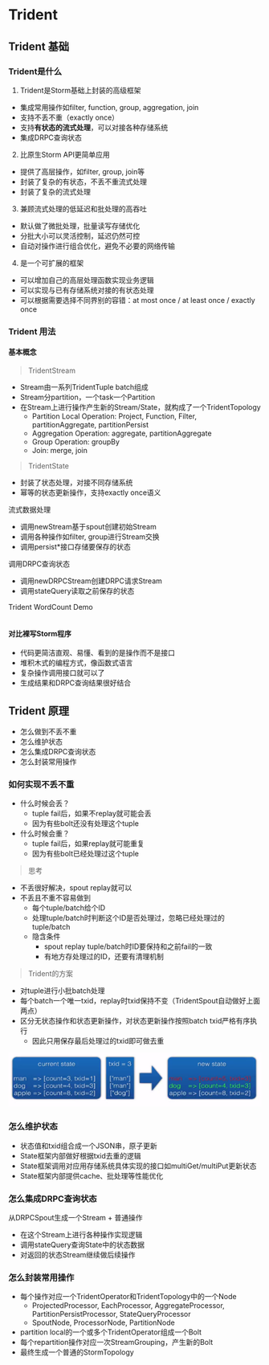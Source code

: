 # Trident



## Trident 基础



### Trident是什么

1. Trident是Storm基础上封装的高级框架

- 集成常用操作如filter, function, group, aggregation, join
- 支持不丢不重（exactly once）
- 支持**有状态的流式处理**，可以对接各种存储系统
- 集成DRPC查询状态



2. 比原生Storm API更简单应用

- 提供了高层操作，如filter, group, join等
- 封装了复杂的有状态，不丢不重流式处理
- 封装了复杂的流式处理



3. 兼顾流式处理的低延迟和批处理的高吞吐

- 默认做了微批处理，批量读写存储优化
- 分批大小可以灵活控制，延迟仍然可控
- 自动对操作进行组合优化，避免不必要的网络传输



4. 是一个可扩展的框架

- 可以增加自己的高层处理函数实现业务逻辑
- 可以实现与已有存储系统对接的有状态处理
- 可以根据需要选择不同界别的容错：at most once / at least once / exactly once



### Trident 用法



#### 基本概念

> TridentStream

- Stream由一系列TridentTuple batch组成
- Stream分partition，一个task一个Partition
- 在Stream上进行操作产生新的Stream/State，就构成了一个TridentTopology
  - Partition Local Operation: Project, Function, Filter, partitionAggregate, partitionPersist
  - Aggregation Operation: aggregate, partitionAggregate
  - Group Operation: groupBy
  - Join: merge, join



> TridentState

- 封装了状态处理，对接不同存储系统
- 幂等的状态更新操作，支持exactly once语义



流式数据处理

- 调用newStream基于spout创建初始Stream
- 调用各种操作如filter, group进行Stream交换
- 调用persist*接口存储要保存的状态



调用DRPC查询状态

- 调用newDRPCStream创建DRPC请求Stream
- 调用stateQuery读取之前保存的状态



Trident WordCount Demo

```java

```





#### 对比裸写Storm程序

- 代码更简洁直观、易懂、看到的是操作而不是接口
- 堆积木式的编程方式，像函数式语言
- 复杂操作调用接口就可以了
- 生成结果和DRPC查询结果很好结合





## Trident 原理

- 怎么做到不丢不重
- 怎么维护状态
- 怎么集成DRPC查询状态
- 怎么封装常用操作




### 如何实现不丢不重

- 什么时候会丢？
  - tuple fail后，如果不replay就可能会丢
  - 因为有些bolt还没有处理这个tuple
- 什么时候会重？
  - tuple fail后，如果replay就可能重复
  - 因为有些bolt已经处理过这个tuple



> 思考

- 不丢很好解决，spout replay就可以
- 不丢且不重不容易做到
  - 每个tuple/batch给个ID
  - 处理tuple/batch时判断这个ID是否处理过，忽略已经处理过的tuple/batch
  - 隐含条件
    - spout replay tuple/batch时ID要保持和之前fail的一致
    - 有地方存处理过的ID，还要有清理机制



> Trident的方案

- 对tuple进行小批batch处理
- 每个batch一个唯一txid，replay时txid保持不变（TridentSpout自动做好上面两点）
- 区分无状态操作和状态更新操作，对状态更新操作按照batch txid严格有序执行
  - 因此只用保存最后处理过的txid即可做去重



![](img/Trident例子.png)



###  怎么维护状态

- 状态值和txid组合成一个JSON串，原子更新
- State框架内部做好根据txid去重的逻辑
- State框架调用对应用存储系统具体实现的接口如multiGet/multiPut更新状态
- State框架内部提供cache、批处理等性能优化



### 怎么集成DRPC查询状态

从DRPCSpout生成一个Stream + 普通操作

- 在这个Stream上进行各种操作实现逻辑
- 调用stateQuery查询State中的状态数据
- 对返回的状态Stream继续做后续操作



### 怎么封装常用操作

- 每个操作对应一个TridentOperator和TridentTopology中的一个Node
  - ProjectedProcessor, EachProcessor, AggregateProcessor, PartitionPersistProcessor, StateQueryProcessor
  - SpoutNode, ProcessorNode, PartitionNode
- partition local的一个或多个TridentOperator组成一个Bolt
- 每个repartition操作对应一次StreamGrouping，产生新的Bolt
- 最终生成一个普通的StormTopology








